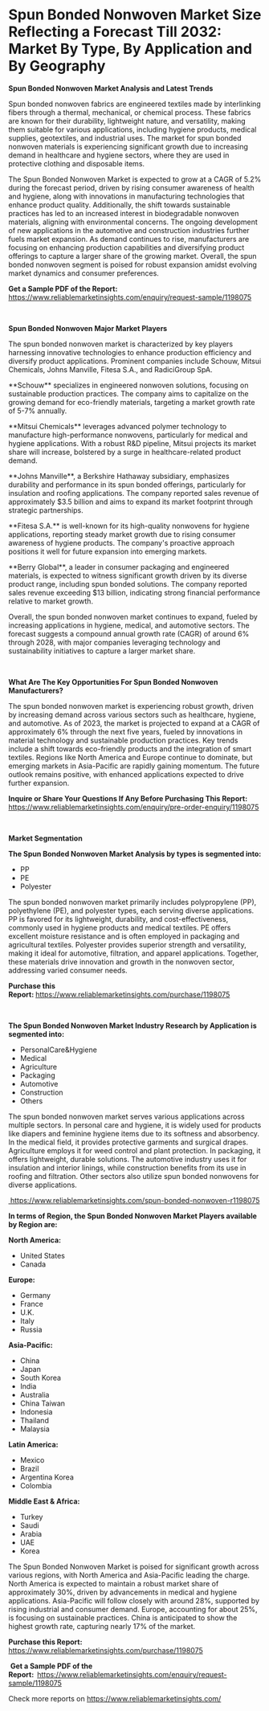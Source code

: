 <p><h1>Spun Bonded Nonwoven Market Size Reflecting a Forecast Till 2032: Market By Type, By Application and By Geography</h1></p><p><strong>Spun Bonded Nonwoven Market Analysis and Latest Trends</strong></p>
<p><p>Spun bonded nonwoven fabrics are engineered textiles made by interlinking fibers through a thermal, mechanical, or chemical process. These fabrics are known for their durability, lightweight nature, and versatility, making them suitable for various applications, including hygiene products, medical supplies, geotextiles, and industrial uses. The market for spun bonded nonwoven materials is experiencing significant growth due to increasing demand in healthcare and hygiene sectors, where they are used in protective clothing and disposable items.</p><p>The Spun Bonded Nonwoven Market is expected to grow at a CAGR of 5.2% during the forecast period, driven by rising consumer awareness of health and hygiene, along with innovations in manufacturing technologies that enhance product quality. Additionally, the shift towards sustainable practices has led to an increased interest in biodegradable nonwoven materials, aligning with environmental concerns. The ongoing development of new applications in the automotive and construction industries further fuels market expansion. As demand continues to rise, manufacturers are focusing on enhancing production capabilities and diversifying product offerings to capture a larger share of the growing market. Overall, the spun bonded nonwoven segment is poised for robust expansion amidst evolving market dynamics and consumer preferences.</p></p>
<p><strong>Get a Sample PDF of the Report:&nbsp;</strong> <a href="https://www.reliablemarketinsights.com/enquiry/request-sample/1198075?utm_campaign=3184&utm_medium=2&utm_source=Github&utm_content=ia&utm_term=31032025&utm_id=spun-bonded-nonwoven">https://www.reliablemarketinsights.com/enquiry/request-sample/1198075</a></p>
<p>&nbsp;</p>
<p><strong>Spun Bonded Nonwoven Major Market Players</strong></p>
<p><p>The spun bonded nonwoven market is characterized by key players harnessing innovative technologies to enhance production efficiency and diversify product applications. Prominent companies include Schouw, Mitsui Chemicals, Johns Manville, Fitesa S.A., and RadiciGroup SpA.</p><p>**Schouw** specializes in engineered nonwoven solutions, focusing on sustainable production practices. The company aims to capitalize on the growing demand for eco-friendly materials, targeting a market growth rate of 5-7% annually.</p><p>**Mitsui Chemicals** leverages advanced polymer technology to manufacture high-performance nonwovens, particularly for medical and hygiene applications. With a robust R&D pipeline, Mitsui projects its market share will increase, bolstered by a surge in healthcare-related product demand.</p><p>**Johns Manville**, a Berkshire Hathaway subsidiary, emphasizes durability and performance in its spun bonded offerings, particularly for insulation and roofing applications. The company reported sales revenue of approximately $3.5 billion and aims to expand its market footprint through strategic partnerships.</p><p>**Fitesa S.A.** is well-known for its high-quality nonwovens for hygiene applications, reporting steady market growth due to rising consumer awareness of hygiene products. The company's proactive approach positions it well for future expansion into emerging markets.</p><p>**Berry Global**, a leader in consumer packaging and engineered materials, is expected to witness significant growth driven by its diverse product range, including spun bonded solutions. The company reported sales revenue exceeding $13 billion, indicating strong financial performance relative to market growth.</p><p>Overall, the spun bonded nonwoven market continues to expand, fueled by increasing applications in hygiene, medical, and automotive sectors. The forecast suggests a compound annual growth rate (CAGR) of around 6% through 2028, with major companies leveraging technology and sustainability initiatives to capture a larger market share.</p></p>
<p>&nbsp;</p>
<p><strong>What Are The Key Opportunities For Spun Bonded Nonwoven Manufacturers?</strong></p>
<p><p>The spun bonded nonwoven market is experiencing robust growth, driven by increasing demand across various sectors such as healthcare, hygiene, and automotive. As of 2023, the market is projected to expand at a CAGR of approximately 6% through the next five years, fueled by innovations in material technology and sustainable production practices. Key trends include a shift towards eco-friendly products and the integration of smart textiles. Regions like North America and Europe continue to dominate, but emerging markets in Asia-Pacific are rapidly gaining momentum. The future outlook remains positive, with enhanced applications expected to drive further expansion.</p></p>
<p><strong>Inquire or Share Your Questions If Any Before Purchasing This Report:</strong> <a href="https://www.reliablemarketinsights.com/enquiry/pre-order-enquiry/1198075?utm_campaign=3184&utm_medium=2&utm_source=Github&utm_content=ia&utm_term=31032025&utm_id=spun-bonded-nonwoven">https://www.reliablemarketinsights.com/enquiry/pre-order-enquiry/1198075</a></p>
<p>&nbsp;</p>
<p><strong>Market Segmentation</strong></p>
<p><strong>The Spun Bonded Nonwoven Market Analysis by types is segmented into:</strong></p>
<p><ul><li>PP</li><li>PE</li><li>Polyester</li></ul></p>
<p><p>The spun bonded nonwoven market primarily includes polypropylene (PP), polyethylene (PE), and polyester types, each serving diverse applications. PP is favored for its lightweight, durability, and cost-effectiveness, commonly used in hygiene products and medical textiles. PE offers excellent moisture resistance and is often employed in packaging and agricultural textiles. Polyester provides superior strength and versatility, making it ideal for automotive, filtration, and apparel applications. Together, these materials drive innovation and growth in the nonwoven sector, addressing varied consumer needs.</p></p>
<p><strong>Purchase this Report:&nbsp;</strong><a href="https://www.reliablemarketinsights.com/purchase/1198075?utm_campaign=3184&utm_medium=2&utm_source=Github&utm_content=ia&utm_term=31032025&utm_id=spun-bonded-nonwoven">https://www.reliablemarketinsights.com/purchase/1198075</a></p>
<p>&nbsp;</p>
<p><strong>The Spun Bonded Nonwoven Market Industry Research by Application is segmented into:</strong></p>
<p><ul><li>PersonalCare&Hygiene</li><li>Medical</li><li>Agriculture</li><li>Packaging</li><li>Automotive</li><li>Construction</li><li>Others</li></ul></p>
<p><p>The spun bonded nonwoven market serves various applications across multiple sectors. In personal care and hygiene, it is widely used for products like diapers and feminine hygiene items due to its softness and absorbency. In the medical field, it provides protective garments and surgical drapes. Agriculture employs it for weed control and plant protection. In packaging, it offers lightweight, durable solutions. The automotive industry uses it for insulation and interior linings, while construction benefits from its use in roofing and filtration. Other sectors also utilize spun bonded nonwovens for diverse applications.</p></p>
<p><a href="https://www.reliablemarketinsights.com/spun-bonded-nonwoven-r1198075?utm_campaign=3184&utm_medium=2&utm_source=Github&utm_content=ia&utm_term=31032025&utm_id=spun-bonded-nonwoven">&nbsp;https://www.reliablemarketinsights.com/spun-bonded-nonwoven-r1198075</a></p>
<p><strong>In terms of Region, the Spun Bonded Nonwoven Market Players available by Region are:</strong></p>
<p>
    <p> <strong> North America: </strong>
        <ul>
            <li>United States</li>
            <li>Canada</li>
        </ul>
        </p> 
    <p> <strong> Europe: </strong>
        <ul>
            <li>Germany</li>
            <li>France</li>
            <li>U.K.</li>
            <li>Italy</li>
            <li>Russia</li>
        </ul>
        </p> 
    <p> <strong> Asia-Pacific: </strong>
        <ul>
            <li>China</li>
            <li>Japan</li>
            <li>South Korea</li>
            <li>India</li>
            <li>Australia</li>
            <li>China Taiwan</li>
            <li>Indonesia</li>
            <li>Thailand</li>
            <li>Malaysia</li>
        </ul>
        </p> 
    <p> <strong> Latin America: </strong>
        <ul>
            <li>Mexico</li>
            <li>Brazil</li>
            <li>Argentina Korea</li>
            <li>Colombia</li>
        </ul>
        </p> 
    <p> <strong> Middle East & Africa: </strong>
        <ul>
            <li>Turkey</li>
            <li>Saudi</li>
            <li>Arabia</li>
            <li>UAE</li>
            <li>Korea</li>
        </ul>
    </p>
    </p>
<p><p>The Spun Bonded Nonwoven Market is poised for significant growth across various regions, with North America and Asia-Pacific leading the charge. North America is expected to maintain a robust market share of approximately 30%, driven by advancements in medical and hygiene applications. Asia-Pacific will follow closely with around 28%, supported by rising industrial and consumer demand. Europe, accounting for about 25%, is focusing on sustainable practices. China is anticipated to show the highest growth rate, capturing nearly 17% of the market.</p></p>
<p><strong>Purchase this Report: </strong><a href="https://www.reliablemarketinsights.com/purchase/1198075?utm_campaign=3184&utm_medium=2&utm_source=Github&utm_content=ia&utm_term=31032025&utm_id=spun-bonded-nonwoven">https://www.reliablemarketinsights.com/purchase/1198075</a></p>
<p>&nbsp;<strong>Get a Sample PDF of the Report:&nbsp;&nbsp;</strong><a href="https://www.reliablemarketinsights.com/enquiry/request-sample/1198075?utm_campaign=3184&utm_medium=2&utm_source=Github&utm_content=ia&utm_term=31032025&utm_id=spun-bonded-nonwoven">https://www.reliablemarketinsights.com/enquiry/request-sample/1198075</a></p>
<p><strong></strong></p>
<p>Check more reports on <a href="https://www.reliablemarketinsights.com/?utm_campaign=3184&utm_medium=2&utm_source=Github&utm_content=ia&utm_term=31032025&utm_id=spun-bonded-nonwoven">https://www.reliablemarketinsights.com/</a></p>